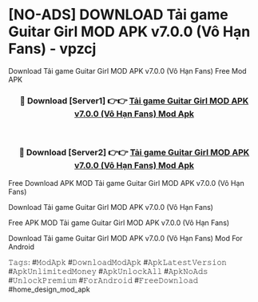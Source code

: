 # [NO-ADS] DOWNLOAD Tải game Guitar Girl MOD APK v7.0.0 (Vô Hạn Fans) - vpzcj
Download Tải game Guitar Girl MOD APK v7.0.0 (Vô Hạn Fans) Free Mod APK

<div align="center">
<h3>🔴 Download [Server1] 👉👉 <a href="https://apk-comot.site?title=Tải_game_Guitar_Girl_MOD_APK_v7.0.0_(Vô_Hạn_Fans)">Tải game Guitar Girl MOD APK v7.0.0 (Vô Hạn Fans) Mod Apk</a></h3><br>

<h3>🔴 Download [Server2] 👉👉 <a href="https://apk-comot.site?title=Tải_game_Guitar_Girl_MOD_APK_v7.0.0_(Vô_Hạn_Fans)">Tải game Guitar Girl MOD APK v7.0.0 (Vô Hạn Fans) Mod Apk</a></h3>
</div>


Free Download APK MOD Tải game Guitar Girl MOD APK v7.0.0 (Vô Hạn Fans)

Download Tải game Guitar Girl MOD APK v7.0.0 (Vô Hạn Fans) 

Free APK MOD Tải game Guitar Girl MOD APK v7.0.0 (Vô Hạn Fans) 

Download Tải game Guitar Girl MOD APK v7.0.0 (Vô Hạn Fans) Mod For Android

𝚃𝚊𝚐𝚜: #𝙼𝚘𝚍𝙰𝚙𝚔 #𝙳𝚘𝚠𝚗𝚕𝚘𝚊𝚍𝙼𝚘𝚍𝙰𝚙𝚔 #𝙰𝚙𝚔𝙻𝚊𝚝𝚎𝚜𝚝𝚅𝚎𝚛𝚜𝚒𝚘𝚗 #𝙰𝚙𝚔𝚄𝚗𝚕𝚒𝚖𝚒𝚝𝚎𝚍𝙼𝚘𝚗𝚎𝚢 #𝙰𝚙𝚔𝚄𝚗𝚕𝚘𝚌𝚔𝙰𝚕𝚕 #𝙰𝚙𝚔𝙽𝚘𝙰𝚍𝚜 #𝚄𝚗𝚕𝚘𝚌𝚔𝙿𝚛𝚎𝚖𝚒𝚞𝚖 #𝙵𝚘𝚛𝙰𝚗𝚍𝚛𝚘𝚒𝚍 #𝙵𝚛𝚎𝚎𝙳𝚘𝚠𝚗𝚕𝚘𝚊𝚍 #home_design_mod_apk